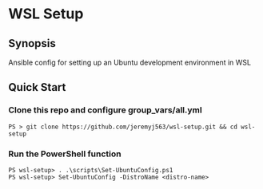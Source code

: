 # WSL Setup

## Synopsis
Ansible config for setting up an Ubuntu development environment in WSL

## Quick Start

### Clone this repo and configure **group_vars/all.yml**
```
PS > git clone https://github.com/jeremyj563/wsl-setup.git && cd wsl-setup
```

### Run the PowerShell function
```
PS wsl-setup> . .\scripts\Set-UbuntuConfig.ps1
PS wsl-setup> Set-UbuntuConfig -DistroName <distro-name>
```